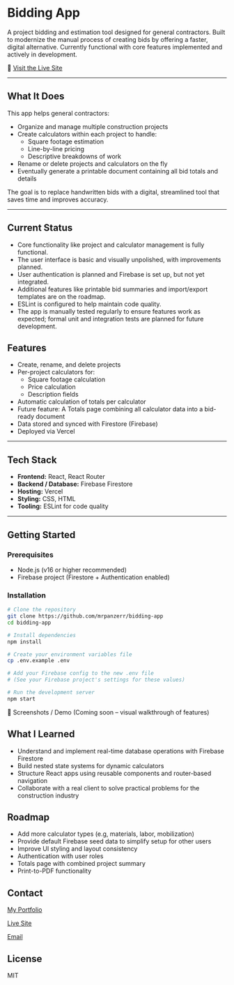 # Bidding App

A project bidding and estimation tool designed for general contractors. Built to modernize the manual process of creating bids by offering a faster, digital alternative. Currently functional with core features implemented and actively in development.

🔗 [Visit the Live Site](https://bidding-cwj5ldmyw-mrpanzerrs-projects.vercel.app/)

---

## What It Does

This app helps general contractors:

- Organize and manage multiple construction projects
- Create calculators within each project to handle:
  - Square footage estimation
  - Line-by-line pricing
  - Descriptive breakdowns of work
- Rename or delete projects and calculators on the fly
- Eventually generate a printable document containing all bid totals and details

The goal is to replace handwritten bids with a digital, streamlined tool that saves time and improves accuracy.

---

## Current Status
- Core functionality like project and calculator management is fully functional.
- The user interface is basic and visually unpolished, with improvements planned.
- User authentication is planned and Firebase is set up, but not yet integrated.
- Additional features like printable bid summaries and import/export templates are on the roadmap.
- ESLint is configured to help maintain code quality.
- The app is manually tested regularly to ensure features work as expected; formal unit and integration tests are planned for future development.

## Features

- Create, rename, and delete projects
- Per-project calculators for:
  - Square footage calculation
  - Price calculation
  - Description fields
- Automatic calculation of totals per calculator
- Future feature: A Totals page combining all calculator data into a bid-ready document
- Data stored and synced with Firestore (Firebase)
- Deployed via Vercel

---

## Tech Stack

- **Frontend:** React, React Router
- **Backend / Database:** Firebase Firestore
- **Hosting:** Vercel
- **Styling:** CSS, HTML
- **Tooling:** ESLint for code quality

---

## Getting Started

### Prerequisites
- Node.js (v16 or higher recommended)
- Firebase project (Firestore + Authentication enabled)

### Installation

```bash
# Clone the repository
git clone https://github.com/mrpanzerr/bidding-app
cd bidding-app

# Install dependencies
npm install

# Create your environment variables file
cp .env.example .env

# Add your Firebase config to the new .env file
# (See your Firebase project's settings for these values)

# Run the development server
npm start
```

📸 Screenshots / Demo
(Coming soon – visual walkthrough of features)

## What I Learned
- Understand and implement real-time database operations with Firebase Firestore
- Build nested state systems for dynamic calculators
- Structure React apps using reusable components and router-based navigation
- Collaborate with a real client to solve practical problems for the construction industry

## Roadmap
- Add more calculator types (e.g, materials, labor, mobilization)
- Provide default Firebase seed data to simplify setup for other users
- Improve UI styling and layout consistency
- Authentication with user roles
- Totals page with combined project summary
- Print-to-PDF functionality

## Contact 
[My Portfolio](https://mrpanzerr.github.io/gaetano.github.io/)

[Live Site](https://bidding-cwj5ldmyw-mrpanzerrs-projects.vercel.app/)

[Email](gaetanopanzer01@gmail.com)

## License
MIT
